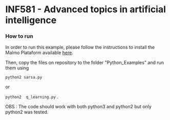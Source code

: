 # INF581 - Advanced topics in artificial intelligence

### How to run

In order to run  this example, please follow the instructions to install the Malmo Plataform available [here](https://github.com/Microsoft/malmo/).

Then, copy the files on repository to the folder "Python_Examples" and run them using

`python2 sarsa.py`

or

`python2  q_learning.py` .

OBS : The code should work with both python3 and python2 but only python2 was tested.